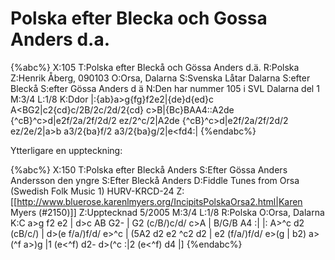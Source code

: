 # Polska efter Blecka och Gossa Anders d.a.

{%abc%}
X:105
T:Polska efter Bleckå och Gössa Anders d.ä.
R:Polska
Z:Henrik Åberg, 090103
O:Orsa, Dalarna
S:Svenska Låtar Dalarna
S:efter Bleckå
S:efter Gössa Anders d ä
N:Den har nummer 105 i SVL Dalarna del 1
M:3/4
L:1/8
K:Ddor
|:{ab}a>g{fg}f2e2|{de}d{ed}c A<BG2|c2{cd}c/2B/2c/2d/2{cd} c>B|{Bc}BAA4::A2de {^cB}^c>d|e2f/2a/2f/2d/2 ez/2^c/2|A2de {^cB}^c>d|e2f/2a/2f/2d/2 ez/2e/2|a>b a3/2{ba}f/2 a3/2{ba}g/2|e<fd4:|
{%endabc%}



Ytterligare en uppteckning:

{%abc%}
X:150
T:Polska efter Bleckå Anders
S:Efter Gössa Anders Andersson den yngre
S:Efter Bleckå Anders
D:Fiddle Tunes from Orsa (Swedish Folk Music 1) HURV-KRCD-24
Z:[[http://www.bluerose.karenlmyers.org/IncipitsPolskaOrsa2.html|Karen Myers (#2150)]]
Z:Upptecknad 5/2005
M:3/4
L:1/8
R:Polska
O:Orsa, Dalarna
K:C
a>g f2 e2 | d>c AB G2- | G2 (c/B/)c/d/ c>A | B/G/B A4 :|
|: A>^c d2 (cB/c/) | d>(e f/a/)f/d/ e>^c | (5A2 d2 e2 ^c2 d2 |
e2 (f/a/)f/d/ e>(g | b2) a>(^f a>)g |1 (e<^f) d2- d>(^c :|2 (e<^f) d4 |]
{%endabc%}
